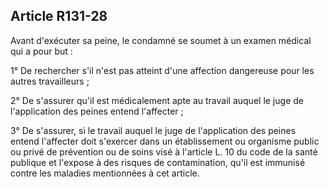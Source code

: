 Article R131-28
----
Avant d'exécuter sa peine, le condamné se soumet à un examen médical qui a pour
but :

1° De rechercher s'il n'est pas atteint d'une affection dangereuse pour les
autres travailleurs ;

2° De s'assurer qu'il est médicalement apte au travail auquel le juge de
l'application des peines entend l'affecter ;

3° De s'assurer, si le travail auquel le juge de l'application des peines entend
l'affecter doit s'exercer dans un établissement ou organisme public ou privé de
prévention ou de soins visé à l'article L. 10 du code de la santé publique et
l'expose à des risques de contamination, qu'il est immunisé contre les maladies
mentionnées à cet article.
